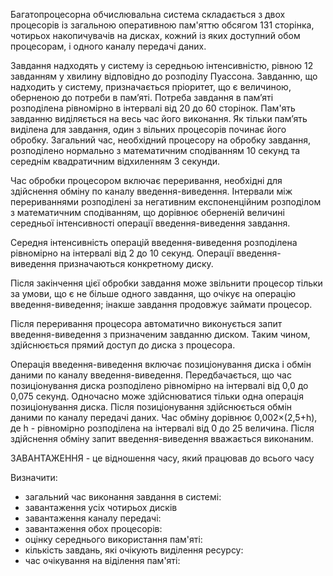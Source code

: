 Багатопроцесорна обчислювальна система складається з двох процесорів із загальною  оперативною пам'яттю  обсягом 131 сторінка, чотирьох накопичувачів на дисках, кожний із яких доступний обом процесорам, і одного каналу передачі даних.

Завдання надходять у систему із середньою інтенсивністю, рівною 12 завданням у хвилину відповідно до розподілу Пуассона. Завданню, що надходить у систему, призначається пріоритет, що є величиною, оберненою до потреби в пам’яті. Потреба завдання в пам’яті розподілена рівномірно в інтервалі від 20 до 60 сторінок. Пам'ять завданню виділяється на весь час його виконання. Як тільки пам’ять виділена для завдання, один з вільних процесорів починає його обробку. Загальний час, необхідний процесору на обробку завдання, розподілено нормально з математичним сподіванням 10 секунд та середнім квадратичним відхиленням 3 секунди.

Час обробки процесором включає переривання, необхідні для здійснення обміну по каналу введення-виведення. Інтервали між перериваннями розподілені за негативним  експоненційним розподілом з математичним сподіванням, що дорівнює оберненій величині середньої інтенсивності операції введення-виведення завдання.

Середня інтенсивність операцій введення-виведення розподілена рівномірно на інтервалі від 2 до 10 секунд. Операції введення-виведення призначаються конкретному диску.

Після закінчення цієї обробки завдання може звільнити процесор тільки за умови, що є не більше одного завдання, що очікує на операцію введення-виведення; інакше завдання продовжує займати процесор.

Після переривання процесора автоматично виконується запит введення-виведення з призначеним завданню диском. Таким чином, здійснюється прямий доступ до диска з процесора.

Операція введення-виведення включає позиціонування диска і обмін даними по каналу введення-виведення. Передбачається, що час позиціонування диска розподілено рівномірно на інтервалі від 0,0 до 0,075 секунд. Одночасно може здійснюватися тільки одна операція позиціонування диска. Після позиціонування здійснюється  обмін даними по каналу передачі даних. Час обміну дорівнює 0,002×(2,5+h), де h - рівномірно розподілена на інтервалі від 0 до 25 величина. Після здійснення обміну запит введення-виведення вважається виконаним.

ЗАВАНТАЖЕННЯ - це відношення часу, який працював до всього часу

Визначити:

* загальний час виконання завдання в системі:
* завантаження усіх чотирьох дисків
* завантаження каналу передачі:
* завантаження обох процесорів:
* оцінку середнього використання пам'яті:
* кількість завдань, які очікують виділення ресурсу:
* час очікування на віділення пам'яті: